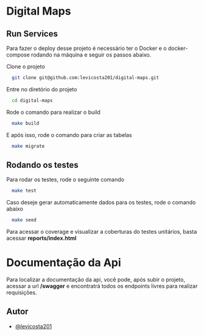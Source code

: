 
# Digital Maps


## Run Services

Para fazer o deploy desse projeto é necessário ter o Docker e o docker-compose rodando na máquina e seguir os passos abaixo.

Clone o projeto

```bash
  git clone git@github.com:levicosta201/digital-maps.git
```

Entre no diretório do projeto

```bash
  cd digital-maps
```

Rode o comando para realizar o build

```bash
  make build
```

E após isso, rode o comando para criar as tabelas

```bash
  make migrate
```



## Rodando os testes

Para rodar os testes, rode o seguinte comando

```bash
  make test
```
Caso deseje gerar automaticamente dados para os testes, rode o comando abaixo

```bash
  make seed
```

Para acessar o coverage e visualizar a coberturas do testes unitários, basta acessar **reports/index.html**


# Documentação da Api
Para localizar a documentação da api, você pode, após subir o projeto, acessar a url **/swagger** e encontratrá todos os endpoints livres para realizar requisições.



## Autor

- [@levicosta201](https://github.com/levicosta201/)




